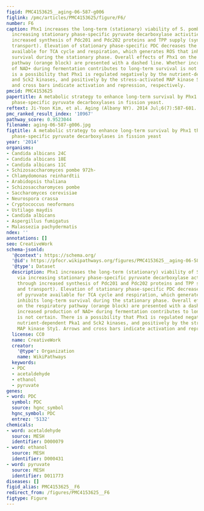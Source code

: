 ```yaml
---
figid: PMC4153625__aging-06-587-g006
figlink: /pmc/articles/PMC4153625/figure/F6/
number: F6
caption: Phx1 increases the long-term (stationary) viability of S. pombe cells via
  increasing stationary phase-specific pyruvate decarboxylase activities (PDC) through
  increased synthesis of Pdc201 and Pdc202 proteins and TPP supply (synthesis and
  transport). Elevation of stationary phase-specific PDC decreases the amount of pyruvate
  available for TCA cycle and respiration, which generates ROS that inhibits long-term
  survival during the stationary phase. Overall effects of Phx1 on the respiratory
  pathway (orange block) are presented with a dashed line. Whether increased production
  of NAD+ during fermentation contributes to long-term survival is not certain. There
  is a possibility that Phx1 is regulated negatively by the nutrient-dependent Pka1
  and Sck2 kinases, and positively by the stress-activated MAP kinase Sty1. Arrows
  and cross bars indicate activation and repression, respectively.
pmcid: PMC4153625
papertitle: A metabolic strategy to enhance long-term survival by Phx1 through stationary
  phase-specific pyruvate decarboxylases in fission yeast.
reftext: Ji-Yoon Kim, et al. Aging (Albany NY). 2014 Jul;6(7):587-601.
pmc_ranked_result_index: '10967'
pathway_score: 0.9523044
filename: aging-06-587-g006.jpg
figtitle: A metabolic strategy to enhance long-term survival by Phx1 through stationary
  phase-specific pyruvate decarboxylases in fission yeast
year: '2014'
organisms:
- Candida albicans 24C
- Candida albicans 18E
- Candida albicans 11C
- Schizosaccharomyces pombe 972h-
- Chlamydomonas reinhardtii
- Arabidopsis thaliana
- Schizosaccharomyces pombe
- Saccharomyces cerevisiae
- Neurospora crassa
- Cryptococcus neoformans
- Ustilago maydis
- Candida albicans
- Aspergillus fumigatus
- Malassezia pachydermatis
ndex: ''
annotations: []
seo: CreativeWork
schema-jsonld:
  '@context': https://schema.org/
  '@id': https://pfocr.wikipathways.org/figures/PMC4153625__aging-06-587-g006.html
  '@type': Dataset
  description: Phx1 increases the long-term (stationary) viability of S. pombe cells
    via increasing stationary phase-specific pyruvate decarboxylase activities (PDC)
    through increased synthesis of Pdc201 and Pdc202 proteins and TPP supply (synthesis
    and transport). Elevation of stationary phase-specific PDC decreases the amount
    of pyruvate available for TCA cycle and respiration, which generates ROS that
    inhibits long-term survival during the stationary phase. Overall effects of Phx1
    on the respiratory pathway (orange block) are presented with a dashed line. Whether
    increased production of NAD+ during fermentation contributes to long-term survival
    is not certain. There is a possibility that Phx1 is regulated negatively by the
    nutrient-dependent Pka1 and Sck2 kinases, and positively by the stress-activated
    MAP kinase Sty1. Arrows and cross bars indicate activation and repression, respectively.
  license: CC0
  name: CreativeWork
  creator:
    '@type': Organization
    name: WikiPathways
  keywords:
  - PDC
  - acetaldehyde
  - ethanol
  - pyruvate
genes:
- word: PDC
  symbol: PDC
  source: hgnc_symbol
  hgnc_symbol: PDC
  entrez: '5132'
chemicals:
- word: acetaldehyde
  source: MESH
  identifier: D000079
- word: ethanol
  source: MESH
  identifier: D000431
- word: pyruvate
  source: MESH
  identifier: D011773
diseases: []
figid_alias: PMC4153625__F6
redirect_from: /figures/PMC4153625__F6
figtype: Figure
---
```

